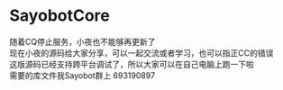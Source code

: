 # SayobotCore

随着CQ停止服务，小夜也不能够再更新了<br/>
现在小夜的源码给大家分享，可以一起交流或者学习，也可以指正CC的错误<br/>
这版源码已经支持跨平台调试了，所以大家可以在自己电脑上跑一下啦<br/>
需要的库文件我Sayobot群上 693190897<br/>
